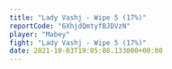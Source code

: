 ```yaml
---
title: "Lady Vashj - Wipe 5 (17%)"
reportCode: "6XhjdQmtyfBJDVzN"
player: "Mabey"
fight: "Lady Vashj - Wipe 5 (17%)"
date: 2021-10-03T19:05:08.133000+00:00
---
```

